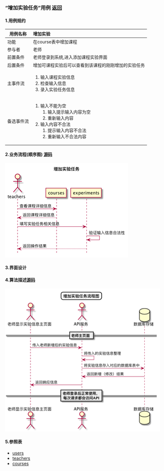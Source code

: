 ### “增加实验任务”用例 [返回](././README.md)

#### 1.用例规约

|用例名称|增加实验|
|-------|:-------------|
|功能|在course表中增加课程|
|参与者|老师|
|前置条件|老师登录到系统,进入添加课程实验界面|
|后置条件|增加可课程实验后可以查看到该课程的刚刚增加的实验任务|
|主事件流|<ol><li>输入课程实验信息</li><li>检查输入信息</li><li>录入实验任务信息</li></ol>|
|备选事件流|<ol><li>输入不能为空<ol><li>输入提示输入内容为空</li><li>重新输入内容</li></ol></li><li>输入内容不合法<ol><li>提示输入内容不合法</li><li>重新输入不合法内容</li></ol></li></ol>|



#### 2.业务流程(顺序图) [源码](../sequence/增加实验任务.md)
![增加课程](/out/test6/sequence/增加实验任务/增加实验任务.png)

#### 3.界面设计

#### 4.算法描述[源码](../sequence/增加实验任务1.md)
![增加课程](/out/test6/sequence/增加实验任务1/增加实验任务1.png)


#### 5.参照表
- [users](../数据库设计.md/#users)
- [teachers](../数据库设计.md/#teachers)
- [courses](../数据库设计.md/#courses)